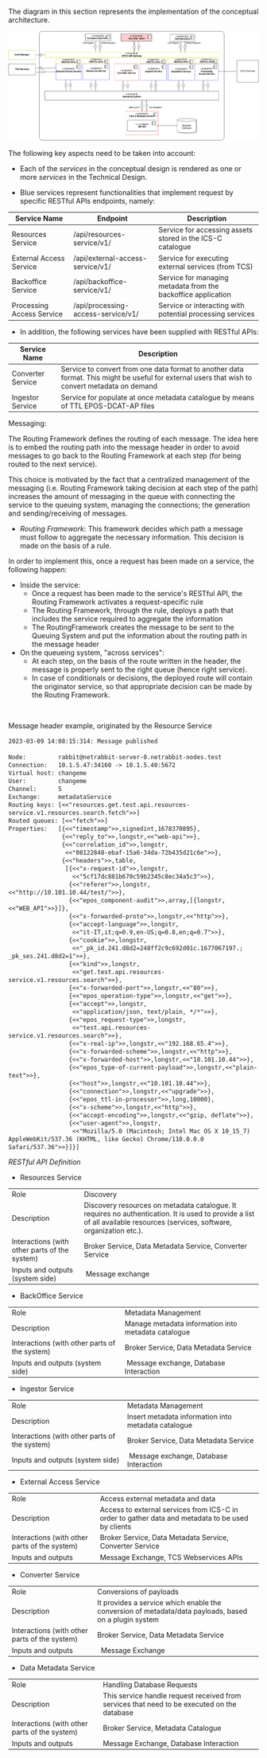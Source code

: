 The diagram in this section represents the implementation of the conceptual architecture.

![image](./documentation/images/architecture-diagram.png)

The following key aspects need to be taken into account:

* Each of the _services_ in the conceptual design is rendered as one or more _services_ in the Technical Design.

* Blue services represent functionalities that implement request by specific RESTful APIs endpoints, namely:

| Service Name | Endpoint | Description |
|--|--|--
| Resources Service | /api/resources-service/v1/ | Service for accessing assets stored in the ICS-C catalogue |
| External Access Service | /api/external-access-service/v1/ | Service for executing external services (from TCS) |
| Backoffice Service | /api/backoffice-service/v1/ | Service for managing metadata from the backoffice application |
| Processing Access Service | /api/processing-access-service/v1/ | Service or interacting with potential processing services |

* In addition, the following services have been supplied with RESTful APIs:

| Service Name | Description |
|--|--|
| Converter Service | Service to convert from one data format to another data format. This might be useful for external users that wish to convert metadata on demand |
| Ingestor Service | Service for populate at once metadata catalogue by means of TTL EPOS-DCAT-AP files |

Messaging: 

The Routing Framework defines the routing of each message. The idea here is to embed the routing path into the message header in order to avoid messages to go back to the Routing Framework at each step (for being routed to the next service).

This choice is motivated by the fact that a centralized management of the messaging (i.e. Routing Framework taking decision at each step of the path) increases the amount of messaging in the queue with connecting the service to the queuing system, managing the connections; the generation and sending/receiving of messages.

* _Routing Framework_: This framework decides which path a message must follow to aggregate the necessary information. This decision is made on the basis of a rule.

In order to implement this, once a request has been made on a service, the following happen:

* Inside the service:
  * Once a request has been made to the service's RESTful API, the Routing Framework activates a request-specific rule
  * The Routing Framework, through the rule, deploys a path that includes the service required to aggregate the information
  * The RoutingFramework creates the message to be sent to the Queuing System and put the information about the routing path in the message header
* On the queueing system, "across services":
  * At each step, on the basis of the route written in the header, the message is properly sent to the right queue (hence right service).
  * In case of conditionals or decisions, the deployed route will contain the originator service, so that appropriate decision can be made by the Routing Framework.

 

Message header example, originated by the Resource Service

```
2023-03-09 14:08:15:314: Message published

Node:         rabbit@netrabbit-server-0.netrabbit-nodes.test
Connection:   10.1.5.47:34160 -> 10.1.5.40:5672
Virtual host: changeme
User:         changeme
Channel:      5
Exchange:     metadataService
Routing keys: [<<"resources.get.test.api.resources-service.v1.resources.search.fetch">>]
Routed queues: [<<"fetch">>]
Properties:   [{<<"timestamp">>,signedint,1678370895},
               {<<"reply_to">>,longstr,<<"web-api">>},
               {<<"correlation_id">>,longstr,
                <<"08122848-ebaf-15a6-34da-72b435d21c6e">>},
               {<<"headers">>,table,
                [{<<"x-request-id">>,longstr,
                  <<"5cf17dc881b670c59b2345c8ec34a5c3">>},
                 {<<"referer">>,longstr,<<"http://10.101.10.44/test/">>},
                 {<<"epos_component-audit">>,array,[{longstr,<<"WEB_API">>}]},
                 {<<"x-forwarded-proto">>,longstr,<<"http">>},
                 {<<"accept-language">>,longstr,
                  <<"it-IT,it;q=0.9,en-US;q=0.8,en;q=0.7">>},
                 {<<"cookie">>,longstr,
                  <<"_pk_id.241.d8d2=248ff2c9c692d01c.1677067197.; _pk_ses.241.d8d2=1">>},
                 {<<"kind">>,longstr,
                  <<"get.test.api.resources-service.v1.resources.search">>},
                 {<<"x-forwarded-port">>,longstr,<<"80">>},
                 {<<"epos_operation-type">>,longstr,<<"get">>},
                 {<<"accept">>,longstr,
                  <<"application/json, text/plain, */*">>},
                 {<<"epos_request-type">>,longstr,
                  <<"test.api.resources-service.v1.resources.search">>},
                 {<<"x-real-ip">>,longstr,<<"192.168.65.4">>},
                 {<<"x-forwarded-scheme">>,longstr,<<"http">>},
                 {<<"x-forwarded-host">>,longstr,<<"10.101.10.44">>},
                 {<<"epos_type-of-current-payload">>,longstr,<<"plain-text">>},
                 {<<"host">>,longstr,<<"10.101.10.44">>},
                 {<<"connection">>,longstr,<<"upgrade">>},
                 {<<"epos_ttl-in-processor">>,long,10000},
                 {<<"x-scheme">>,longstr,<<"http">>},
                 {<<"accept-encoding">>,longstr,<<"gzip, deflate">>},
                 {<<"user-agent">>,longstr,
                  <<"Mozilla/5.0 (Macintosh; Intel Mac OS X 10_15_7) AppleWebKit/537.36 (KHTML, like Gecko) Chrome/110.0.0.0 Safari/537.36">>}]}]

```


*RESTful API Definition*


* Resources Service

|  |  | 
|--|-------------|
| Role | Discovery |
| Description | Discovery resources on metadata catalogue. It requires no authentication. It is used to provide a list of all available resources (services, software, organization etc.). |
| Interactions (with other parts of the system) | Broker Service, Data Metadata Service, Converter Service |
| Inputs and outputs (system side) | Message exchange |

* BackOffice Service

|  |  | 
|--|-------------|
| Role | Metadata Management |
| Description | Manage metadata information into metadata catalogue |
| Interactions (with other parts of the system) | Broker Service, Data Metadata Service|
| Inputs and outputs (system side) | Message exchange, Database Interaction |

* Ingestor Service

|  |  | 
|--|-------------|
| Role | Metadata Management |
| Description | Insert metadata information into metadata catalogue |
| Interactions (with other parts of the system) | Broker Service, Data Metadata Service|
| Inputs and outputs (system side) | Message exchange, Database Interaction |

* External Access Service

|  |  | 
|--|-------------|
| Role | Access external metadata and data |
| Description | Access to external services from ICS-C in order to gather data and metadata to be used by clients |
| Interactions (with other parts of the system) |  Broker Service, Data Metadata Service, Converter Service |
| Inputs and outputs | Message Exchange, TCS Webservices APIs |


* Converter Service

|  |  | 
|--|-------------|
| Role | Conversions of payloads |
| Description | It provides a service which enable the conversion of metadata/data payloads, based on a plugin system |
| Interactions (with other parts of the system) |  Broker Service, Data Metadata Service |
| Inputs and outputs |  Message Exchange |


* Data Metadata Service

|  |  | 
|--|-------------|
| Role | Handling Database Requests |
| Description | This service handle request received from services that need to be executed on the database |
| Interactions (with other parts of the system) | Broker Service, Metadata Catalogue |
| Inputs and outputs |Message Exchange, Database Interaction | 